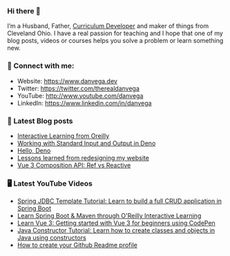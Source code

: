 ### Hi there 👋

I’m a Husband, Father, [Curriculum Developer](https://www.techelevator.com) and maker of things from Cleveland Ohio. I have a real passion for teaching and I hope that one of my blog posts, videos or courses helps you solve a problem or learn something new.

### 🤝 Connect with me:

- Website: https://www.danvega.dev
- Twitter: https://twitter.com/therealdanvega
- YouTube: http://www.youtube.com/danvega
- LinkedIn: https://www.linkedin.com/in/danvega

### 📝 Latest Blog posts

<!-- BLOG-POST-LIST:START -->
- [Interactive Learning from Oreilly](https://www.danvega.dev/blog/2020/07/30/oreilly-interactive-learning)
- [Working with Standard Input and Output in Deno](https://www.danvega.dev/blog/2020/06/03/deno-stdin-stdout)
- [Hello, Deno](https://www.danvega.dev/blog/2020/05/29/hello-deno)
- [Lessons learned from redesigning my website](https://www.danvega.dev/blog/2020/05/16/website-redesign-lessons-learned)
- [Vue 3 Composition API: Ref vs Reactive](https://www.danvega.dev/blog/2020/02/12/vue3-ref-vs-reactive)
<!-- BLOG-POST-LIST:END -->

### 🖥 Latest YouTube Videos

<!-- YOUTUBE:START -->
- [Spring JDBC Template Tutorial: Learn to build a full CRUD application in Spring Boot](https://www.youtube.com/watch?v=0uLqdBpYAVA)
- [Learn Spring Boot & Maven through O'Reilly Interactive Learning](https://www.youtube.com/watch?v=YxgET35eDr4)
- [Learn Vue 3: Getting started with Vue 3 for beginners using CodePen](https://www.youtube.com/watch?v=YdC0tzbyuVc)
- [Java Constructor Tutorial: Learn how to create classes and objects in Java using constructors](https://www.youtube.com/watch?v=6w2BmMzHyhQ)
- [How to create your Github Readme profile](https://www.youtube.com/watch?v=4psGFMdM-Gc)
<!-- YOUTUBE:END -->
